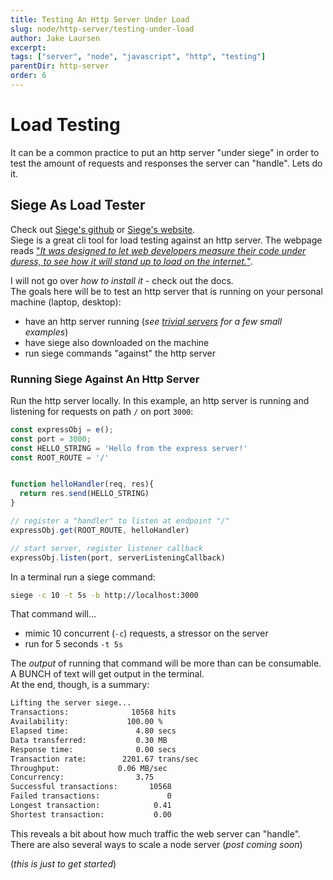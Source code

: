 ```yaml
---
title: Testing An Http Server Under Load
slug: node/http-server/testing-under-load
author: Jake Laursen
excerpt: 
tags: ["server", "node", "javascript", "http", "testing"]
parentDir: http-server
order: 6
---
```


# Load Testing
It can be a common practice to put an http server "under siege" in order to test the amount of requests and responses the server can "handle". Lets do it.

## Siege As Load Tester
Check out [Siege's github](https://github.com/JoeDog/siege) or [Siege's website](https://www.joedog.org/siege-home/).  
Siege is a great cli tool for load testing against an http server. The webpage reads ["_It was designed to let web developers measure their code under duress, to see how it will stand up to load on the internet._"](https://www.joedog.org/siege-home/).   

I will not go over _how to install it_ - check out the docs.  
The goals here will be to test an http server that is running on your personal machine (laptop, desktop):
- have an http server running (_see [trivial servers](/node/http-server/trivial-servers) for a few small examples_)
- have siege also downloaded on the machine
- run siege commands "against" the http server


### Running Siege Against An Http Server
Run the http server locally. In this example, an http server is running and listening for requests on path `/` on port `3000`:
```js
const expressObj = e();
const port = 3000;
const HELLO_STRING = 'Hello from the express server!'
const ROOT_ROUTE = '/'


function helloHandler(req, res){
  return res.send(HELLO_STRING)
}

// register a "handler" to listen at endpoint "/"
expressObj.get(ROOT_ROUTE, helloHandler)

// start server, register listener callback
expressObj.listen(port, serverListeningCallback)
```

In a terminal run a siege command:
```bash
siege -c 10 -t 5s -b http://localhost:3000
```
That command will...
- mimic 10 concurrent (`-c`) requests, a stressor on the server
- run for 5 seconds `-t 5s`


The _output_ of running that command will be more than can be consumable. A BUNCH of text will get output in the terminal.  
At the end, though, is a summary:
```bash
Lifting the server siege...
Transactions:		       10568 hits
Availability:		      100.00 %
Elapsed time:		        4.80 secs
Data transferred:	        0.30 MB
Response time:		        0.00 secs
Transaction rate:	     2201.67 trans/sec
Throughput:		        0.06 MB/sec
Concurrency:		        3.75
Successful transactions:       10568
Failed transactions:	           0
Longest transaction:	        0.41
Shortest transaction:	        0.00
```

This reveals a bit about how much traffic the web server can "handle".  
There are also several ways to scale a node server (_post coming soon_)

(_this is just to get started_)